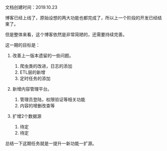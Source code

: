 文档创建时间：2019.10.23

博客已经上线了，原始设想的两大功能也都完成了，所以上一个阶段的开发已经结束了。

但是整体来看，这个博客依然是非常简陋的，还需要持续完善。

这一期的目标是：

1. 改善上一版本遗留的一些问题。
    1. 爬虫类的改进，日志的添加
    2. ETL层的新增
    3. 定时任务的添加
    
2. 新增内容管理平台。
    1. 管理员登陆，权限验证等相关功能
    2. 内容的增删改查等
    
3. 扩增2个数据源
    1. 待定
    2. 待定
    
总结一下这期任务就是一提升一新功能一扩源。